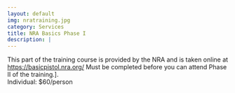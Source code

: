 ```yaml
---
layout: default
img: nratraining.jpg
category: Services
title: NRA Basics Phase I
description: |
---
```

This part of the training course is provided by the NRA and is taken online at https://basicpistol.nra.org/
Must be completed before you can attend Phase II of the training.].   
Individual: $60/person
